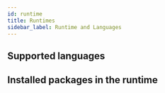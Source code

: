 ```yaml
---
id: runtime
title: Runtimes
sidebar_label: Runtime and Languages
---
```


## Supported languages
## Installed packages in the runtime
